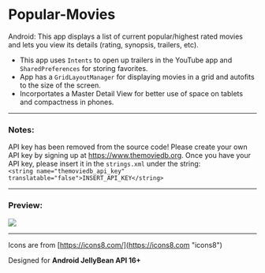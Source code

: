 # Popular-Movies
Android: This app displays a list of current popular/highest rated movies and lets you view its details (rating, synopsis, trailers, etc).

<ul>
<li>This app uses <code>Intents</code> to open up trailers in the YouTube app and <code>SharedPreferences</code> for storing favorites.</li>
<li>App has a <code>GridLayoutManager</code> for displaying movies in a grid and autofits to the size of the screen.
<li>Incorportates a Master Detail View for better use of space on tablets and compactness in phones.</li>
</ul>

***

### Notes:
API key has been removed from the source code! Please create your own API key by signing up at https://www.themoviedb.org.
Once you have your API key, please insert it in the `strings.xml` under the string: </br>
`<string name="themoviedb_api_key" translatable="false">INSERT_API_KEY</string>`

***

### Preview:

![](http://i.imgur.com/NqXV0tE.gif)

***

Icons are from [https://icons8.com/](https://icons8.com "icons8")

Designed for <b>Android JellyBean API 16+</b>
